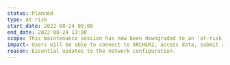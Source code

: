 ```yaml
---
status: Planned
type: At-risk 
start_date: 2022-08-24 09:00
end_date: 2022-08-24 13:00
scope: This maintenance session has now been downgraded to an 'at-risk' session. We do not expect this work to have any impact on user service.
impact: Users will be able to connect to ARCHER2, access data, submit and run jobs. 
reason: Essential updates to the network configuration. 
---
```


